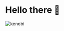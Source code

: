 # Hello there 👋

![kenobi](https://www.google.com/url?sa=i&url=https%3A%2F%2Ftenor.com%2Fview%2Fobi-wan-kenobi-star-wars-hello-there-ewan-mcgregor-gif-16358959&psig=AOvVaw2JYXCJZDuDlQYOv7ciLxGo&ust=1645895266084000&source=images&cd=vfe&ved=0CAsQjRxqFwoTCMjY_derm_YCFQAAAAAdAAAAABAS)
